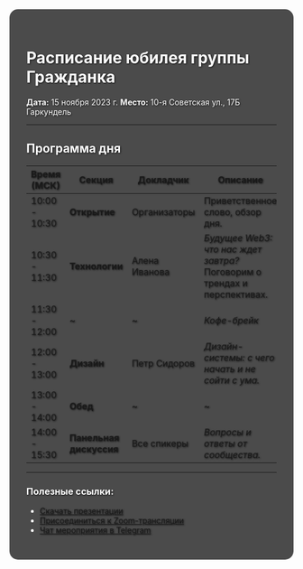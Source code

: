 <div style="
    background: linear-gradient(rgba(0,0,0,0.7), rgba(0,0,0,0.7)), 
                url('https://raw.githubusercontent.com/ВАШ_НИК/РЕПОЗИТОРИЙ/main/background.jpg');
    background-size: cover;
    background-position: center;
    padding: 30px;
    border-radius: 15px;
    color: white;
    text-shadow: 1px 1px 3px rgba(0,0,0,0.8);
">

# Расписание юбилея группы Гражданка

**Дата:** 15 ноября 2023 г.
**Место:** 10-я Советская ул., 17Б Гаркундель

---

## Программа дня

| Время (МСК) | Секция | Докладчик | Описание |
|-------------|--------|-----------|----------|
| 10:00 - 10:30 | **Открытие** | Организаторы | Приветственное слово, обзор дня. |
| 10:30 - 11:30 | **Технологии** | Алена Иванова | *Будущее Web3: что нас ждет завтра?* <br> Поговорим о трендах и перспективах. |
| 11:30 - 12:00 | ~ | ~ | *Кофе-брейк* |
| 12:00 - 13:00 | **Дизайн** | Петр Сидоров | *Дизайн-системы: с чего начать и не сойти с ума.* |
| 13:00 - 14:00 | **Обед** | ~ | ~ |
| 14:00 - 15:30 | **Панельная дискуссия** | Все спикеры | *Вопросы и ответы от сообщества.* |

---

### Полезные ссылки:
- [Скачать презентации](./presentations.zip)
- [Присоединиться к Zoom-трансляции](https://zoom.us/j/123456789)
- [Чат мероприятия в Telegram](https://t.me/event_chat)
